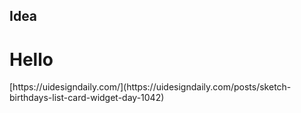 ## Idea
<h1>Hello </h1>
[https://uidesigndaily.com/](https://uidesigndaily.com/posts/sketch-birthdays-list-card-widget-day-1042)

